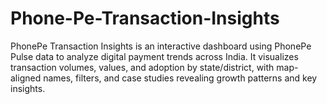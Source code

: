 # Phone-Pe-Transaction-Insights
PhonePe Transaction Insights is an interactive dashboard using PhonePe Pulse data to analyze digital payment trends across India. It visualizes transaction volumes, values, and adoption by state/district, with map-aligned names, filters, and case studies revealing growth patterns and key insights.
